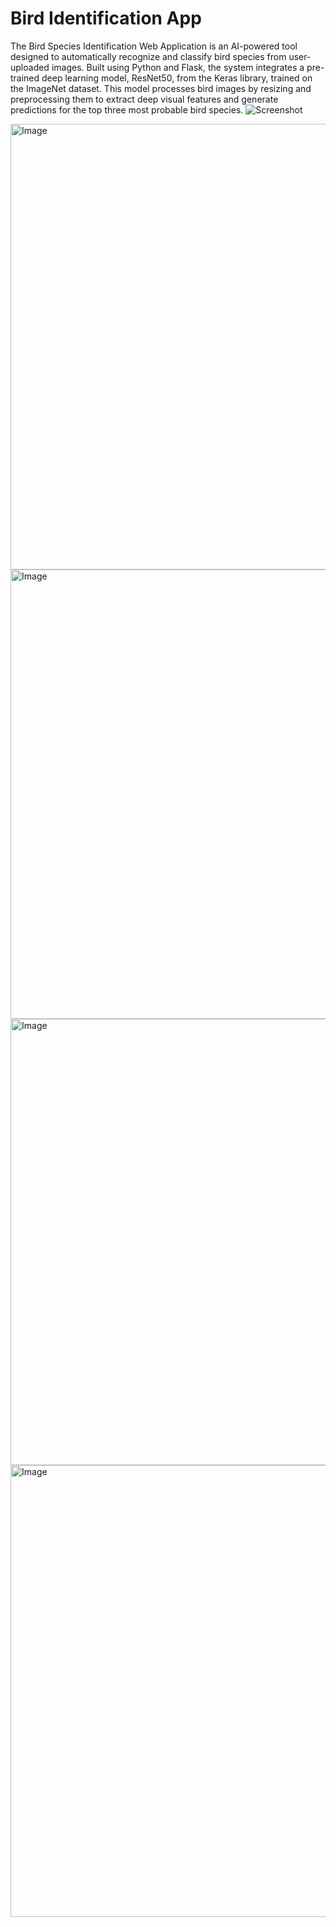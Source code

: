 # Bird Identification App

The Bird Species Identification Web Application is an AI-powered tool designed to automatically recognize and classify bird species from user-uploaded images. Built using Python and Flask, the system integrates a pre-trained deep learning model, ResNet50, from the Keras library, trained on the ImageNet dataset. This model processes bird images by resizing and preprocessing them to extract deep visual features and generate predictions for the top three most probable bird species.
![Screenshot](images/home.png)

<img width="1362" height="713" alt="Image" src="https://github.com/user-attachments/assets/963168f1-83c0-4f76-9937-834c56366aad" />
<img width="1365" height="719" alt="Image" src="https://github.com/user-attachments/assets/48db10aa-a860-44fe-aec1-ccc34a378f63" />
<img width="1365" height="714" alt="Image" src="https://github.com/user-attachments/assets/0d1b6fe1-4f22-44b9-9a80-d9b127832453" />
<img width="1365" height="723" alt="Image" src="https://github.com/user-attachments/assets/98a26c73-5efe-4b6a-a60b-abd677d7f8b5" />
